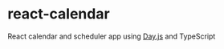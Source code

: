 # react-calendar

React calendar and scheduler app using [Day.js](https://day.js.org) and TypeScript